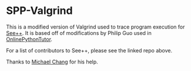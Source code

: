 # SPP-Valgrind
This is a modified version of Valgrind used to trace program execution for
[See++](https://seepluspl.us). It is based off of modifications by Philip Guo
used in [OnlinePythonTutor](https://github.com/pgbovine/OnlinePythonTutor).

For a list of contributors to See++, please see the linked repo above.

Thanks to [Michael Chang](https://github.com/seally1186) for his help.
